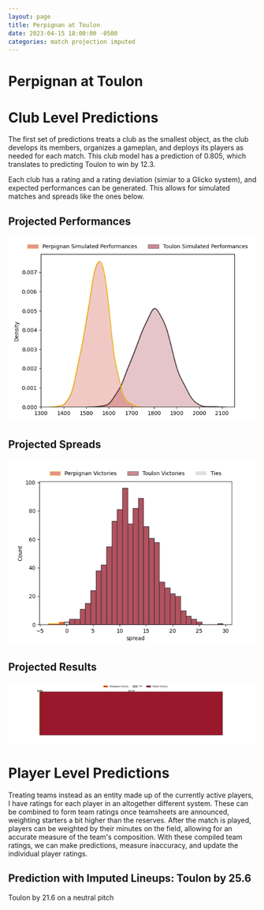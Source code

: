 ```yaml
---  
layout: page  
title: Perpignan at Toulon  
date: 2023-04-15 18:00:00 -0500  
categories: match projection imputed  
---
```

# Perpignan at Toulon

# Club Level Predictions


The first set of predictions treats a club as the smallest object, as the club develops its members, organizes a gameplan, and deploys its players as needed for each match. This club model has a prediction of 0.805, which translates to predicting Toulon to win by 12.3.

Each club has a rating and a rating deviation (simiar to a Glicko system), and expected performances can be generated. This allows for simulated matches and spreads like the ones below.
## Projected Performances


![Projected Performances](plots/performances_2023-04-15-Toulon-Perpignan.png)
## Projected Spreads


![Projected Spreads](plots/spreads_2023-04-15-Toulon-Perpignan.png)
## Projected Results


![Projected Results](plots/resultbar_2023-04-15-Toulon-Perpignan.png)
# Player Level Predictions


Treating teams instead as an entity made up of the currently active players, I have ratings for each player in an altogether different system. These can be combined to form team ratings once teamsheets are announced, weighting starters a bit higher than the reserves. After the match is played, players can be weighted by their minutes on the field, allowing for an accurate measure of the team's composition. With these compiled team ratings, we can make predictions, measure inaccuracy, and update the individual player ratings.
## Prediction with Imputed Lineups: Toulon by 25.6


Toulon by 21.6 on a neutral pitch


